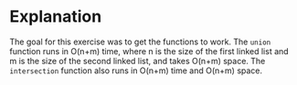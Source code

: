 # Explanation
The goal for this exercise was to get
the functions to work. The `union` function
runs in O(n+m) time, where n is the size
of the first linked list and m is the size
of the second linked list, and takes O(n+m)
space. The `intersection` function also
runs in O(n+m) time and O(n+m) space.